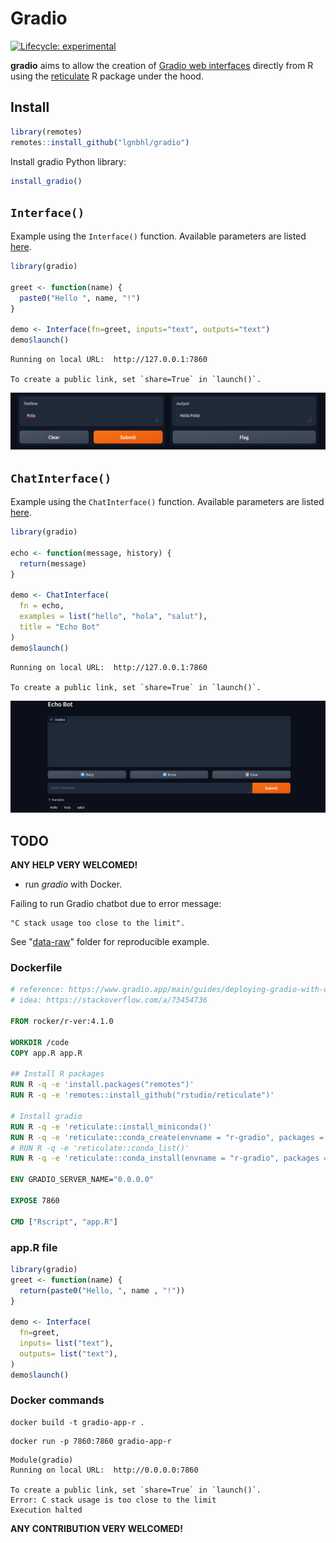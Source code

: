 # Gradio
[![Lifecycle: experimental](https://img.shields.io/badge/lifecycle-experimental-orange.svg)](https://www.tidyverse.org/lifecycle/#experimental)

**gradio** aims to allow the creation of [Gradio web interfaces](https://www.gradio.app/) directly from R using the <a href="https://rstudio.github.io/reticulate/" target="_blank">reticulate</a> R package under the hood.

## Install

```r
library(remotes)
remotes::install_github("lgnbhl/gradio")
```

Install gradio Python library:

```r
install_gradio()
```

## `Interface()`

Example using the `Interface()` function. Available parameters are listed [here](https://www.gradio.app/docs/gradio/interface).

```r
library(gradio)

greet <- function(name) {
  paste0("Hello ", name, "!")
}

demo <- Interface(fn=greet, inputs="text", outputs="text")
demo$launch()   
```

    Running on local URL:  http://127.0.0.1:7860
    
    To create a public link, set `share=True` in `launch()`.

<img src="man/figures/example-interface.png" alt="Example of Gradio interface"/>

## `ChatInterface()`

Example using the `ChatInterface()` function. Available parameters are listed [here](https://www.gradio.app/docs/gradio/chatinterface).

```r
library(gradio)

echo <- function(message, history) {
  return(message)
}

demo <- ChatInterface(
  fn = echo, 
  examples = list("hello", "hola", "salut"), 
  title = "Echo Bot"
)
demo$launch()   
```

    Running on local URL:  http://127.0.0.1:7860
    
    To create a public link, set `share=True` in `launch()`.

<img src="man/figures/example-chatinterface.png" alt="Example of Gradio ChatInterface"/>

## TODO

**ANY HELP VERY WELCOMED!**

- run *gradio* with Docker.

Failing to run Gradio chatbot due to error message:
    
    "C stack usage too close to the limit".

See "[data-raw](https://github.com/lgnbhl/gradio/tree/main/data-raw)" folder for reproducible example.

### Dockerfile

```Dockerfile
# reference: https://www.gradio.app/main/guides/deploying-gradio-with-docker
# idea: https://stackoverflow.com/a/73454736

FROM rocker/r-ver:4.1.0

WORKDIR /code
COPY app.R app.R

## Install R packages
RUN R -q -e 'install.packages("remotes")'
RUN R -q -e 'remotes::install_github("rstudio/reticulate")'

# Install gradio
RUN R -q -e 'reticulate::install_miniconda()'
RUN R -q -e 'reticulate::conda_create(envname = "r-gradio", packages = c("python=3.8.13"))'
# RUN R -q -e 'reticulate::conda_list()'
RUN R -q -e 'reticulate::conda_install(envname = "r-gradio", packages = "gradio", pip = TRUE)'

ENV GRADIO_SERVER_NAME="0.0.0.0"

EXPOSE 7860

CMD ["Rscript", "app.R"]
```

### app.R file

```r
library(gradio)
greet <- function(name) {
  return(paste0("Hello, ", name , "!"))
}

demo <- Interface(
  fn=greet,
  inputs= list("text"),
  outputs= list("text"),
)
demo$launch()
```

### Docker commands

```
docker build -t gradio-app-r .
```

```
docker run -p 7860:7860 gradio-app-r
```

    Module(gradio)
    Running on local URL:  http://0.0.0.0:7860
    
    To create a public link, set `share=True` in `launch()`.
    Error: C stack usage is too close to the limit
    Execution halted

**ANY CONTRIBUTION VERY WELCOMED!**

